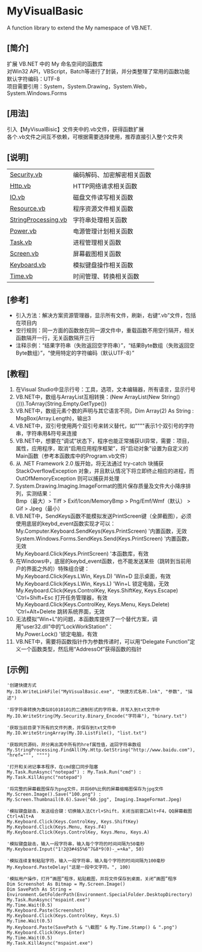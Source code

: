 # MyVisualBasic
A function library to extend the My namespace of VB.NET.  
  
## [简介]
扩展 VB.NET 中的 My 命名空间的函数库  
对Win32 API，VBScript，Batch等进行了封装，并分类整理了常用的函数功能  
默认字符编码：UTF-8  
项目需要引用：System，System.Drawing，System.Web，System.Windows.Forms  
  
## [用法]
引入【MyVisualBisic】文件夹中的.vb文件，获得函数扩展  
各个.vb文件之间互不依赖，可根据需要选择使用，推荐直接引入整个文件夹  
  
## [说明]
<table>
    <tr>
        <td><a href="MyVisualBisic\Security.vb">Security.vb</a></td>
		<td>编码解码、加密解密相关函数</td>
    </tr>
    <tr>
        <td><a href="MyVisualBisic\Http.vb">Http.vb</a></td>
		<td>HTTP网络请求相关函数</td>
    </tr>
    <tr>
        <td><a href="MyVisualBisic\IO.vb">IO.vb</a></td>
		<td>磁盘文件读写相关函数</td>
    </tr>
    <tr>
        <td><a href="MyVisualBisic\Resource.vb">Resource.vb</a></td>
		<td>程序资源文件相关函数</td>
    </tr>
    <tr>
        <td><a href="MyVisualBisic\StringProcessing.vb">StringProcessing.vb</a></td>
		<td>字符串处理相关函数</td>
    </tr>
    <tr>
        <td><a href="MyVisualBisic\Power.vb">Power.vb</a></td>
		<td>电源管理计划相关函数</td>
    </tr>
    <tr>
        <td><a href="MyVisualBisic\Task.vb">Task.vb</a></td>
		<td>进程管理相关函数</td>
    </tr>
    <tr>
        <td><a href="MyVisualBisic\Screen.vb">Screen.vb</a></td>
		<td>屏幕截图相关函数</td>
    </tr>
    <tr>
        <td><a href="MyVisualBisic\Keyboard.vb">Keyboard.vb</a></td>
		<td>模拟键盘操作相关函数</td>
    </tr>
    <tr>
        <td><a href="MyVisualBisic\Time.vb">Time.vb</a></td>
		<td>时间管理、转换相关函数</td>
    </tr>
</table>
  
## [参考]
- 引入方法：解决方案资源管理器，显示所有文件，刷新，右键“.vb”文件，包括在项目内  
- 空行规则：同一方面的函数放在同一源文件中，重载函数不用空行隔开，相关函数隔开一行，无关函数隔开三行  
- 注释示例：“结果字符串（失败返回空字符串）”，“结果Byte数组（失败返回空Byte数组）”，“使用特定的字符编码（默认UTF-8）”  
  
## [教程]
01. 在Visual Studio中显示行号：工具，选项，文本编辑器，所有语言，显示行号  
02. VB.NET中，数组与ArrayList互相转换：(New ArrayList(New String() {})).ToArray(String.Empty.GetType())  
03. VB.NET中，数组元素个数的声明与其它语言不同，Dim Array(2) As String : MsgBox(Array.Length)，输出3  
04. VB.NET中，双引号使用两个双引号来转义替代，如""""表示1个双引号的字符串，字符串用&符号来连接  
05. VB.NET中，想要在“调试”状态下，程序也能正常捕获UI异常，需要：项目，属性，应用程序，取消“启用应用程序框架”，将“启动对象”设置为自定义的Main函数（参考本函数库中的Program.vb文件）  
06. 从 .NET Framework 2.0 版开始，将无法通过 try-catch 块捕获 StackOverflowException 对象，并且默认情况下将立即终止相应的进程，而 OutOfMemoryException 则可以捕获并处理  
07. System.Drawing.Imaging.ImageFormat的图片保存质量及文件大小降序排列，实测结果：  
    Bmp（最大）> Tiff > Exif/Icon/MemoryBmp > Png/Emf/Wmf（默认） > Gif > Jpeg（最小）  
08. VB.NET中，SendKeys函数不能模拟发送PrintScreen键（全屏截图），必须使用底层的keybd_event函数实现才可以：  
    My.Computer.Keyboard.SendKeys(Keys.PrintScreen) '内置函数，无效  
    System.Windows.Forms.SendKeys.Send(Keys.PrintScreen) '内置函数，无效  
    My.Keyboard.Click(Keys.PrintScreen) '本函数库，有效  
09. 在Windows中，底层的keybd_event函数，也不能发送某些（跳转到当前用户的界面之外的）特殊组合键：  
    My.Keyboard.Click(Keys.LWin, Keys.D) 'Win+D 显示桌面，有效  
    My.Keyboard.Click(Keys.LWin, Keys.L) 'Win+L 锁定电脑，无效  
    My.Keyboard.Click(Keys.ControlKey, Keys.ShiftKey, Keys.Escape) 'Ctrl+Shift+Esc 打开任务管理器，有效  
    My.Keyboard.Click(Keys.ControlKey, Keys.Menu, Keys.Delete) 'Ctrl+Alt+Delete 跳转系统界面，无效  
10. 无法模拟“Win+L”的问题，本函数库提供了一个替代方案，调用“user32.dll”中的“LockWorkStation”：  
    My.Power.Lock() '锁定电脑，有效  
11. VB.NET中，需要将函数指针作为参数传递时，可以用“Delegate Function”定义一个函数类型，然后用“AddressOf”获得函数的指针  
  
## [示例]
	'创建快捷方式  
    My.IO.WriteLinkFile("MyVisualBasic.exe", "快捷方式名称.lnk", "参数", "描述")  
	
    '将字符串转换为类似01010101的二进制形式的字符串，并写入到txt文件中  
    My.IO.WriteString(My.Security.Binary_Encode("字符串"), "binary.txt")  
    
	'获取当前目录下所有的文件列表，并保存到txt文件中  
    My.IO.WriteStringArray(My.IO.ListFile(), "list.txt")  
    
	'获取网页源码，并分离出其中所有的href属性值，返回字符串数组  
    My.StringProcessing.FindAll(My.Http.GetString("http://www.baidu.com"), "href=""", """")  

	'打开和关闭记事本程序，在cmd窗口同步阻塞  
	My.Task.RunAsync("notepad") : My.Task.Run("cmd") : My.Task.KillAsync("notepad")  

	'将完整的屏幕截图保存为png文件，并将60%比例的屏幕缩略图保存为jpg文件  
	My.Screen.Image().Save("100.png") : My.Screen.Thumbnail(0.6).Save("60.jpg", Imaging.ImageFormat.Jpeg)  

	'模拟键盘敲击，发送组合键：切换输入法Ctrl+Shift，关闭当前窗口Alt+F4，QQ屏幕截图Ctrl+Alt+A  
	My.Keyboard.Click(Keys.ControlKey, Keys.ShiftKey)  
    My.Keyboard.Click(Keys.Menu, Keys.F4)  
    My.Keyboard.Click(Keys.ControlKey, Keys.Menu, Keys.A)  

	'模拟键盘敲击，输入一段字符串，输入每个字符的时间间隔为50毫秒  
	My.Keyboard.Input("1!2@3#4$5%6^7&8*9(0)-_=+Aa", 50)  

	'模拟连续复制粘贴字符，输入一段字符串，输入每个字符的时间间隔为100毫秒  
	My.Keyboard.PasteDelay("这是一段中文字符。", 100)  

	'模拟用户操作，打开“画图”程序，粘贴截图，并将文件保存到桌面，关闭“画图”程序  
    Dim Screenshot As Bitmap = My.Screen.Image()  
    Dim SavePath As String = Environment.GetFolderPath(Environment.SpecialFolder.DesktopDirectory)  
    My.Task.RunAsync("mspaint.exe")  
    My.Time.Wait(0.5)  
    My.Keyboard.Paste(Screenshot)  
    My.Keyboard.Click(Keys.ControlKey, Keys.S)  
    My.Time.Wait(0.5)  
    My.Keyboard.Paste(SavePath & "\截图" & My.Time.Stamp() & ".png")  
    My.Keyboard.Click(Keys.Enter)  
    My.Time.Wait(0.5)  
    My.Task.KillAsync("mspaint.exe")  